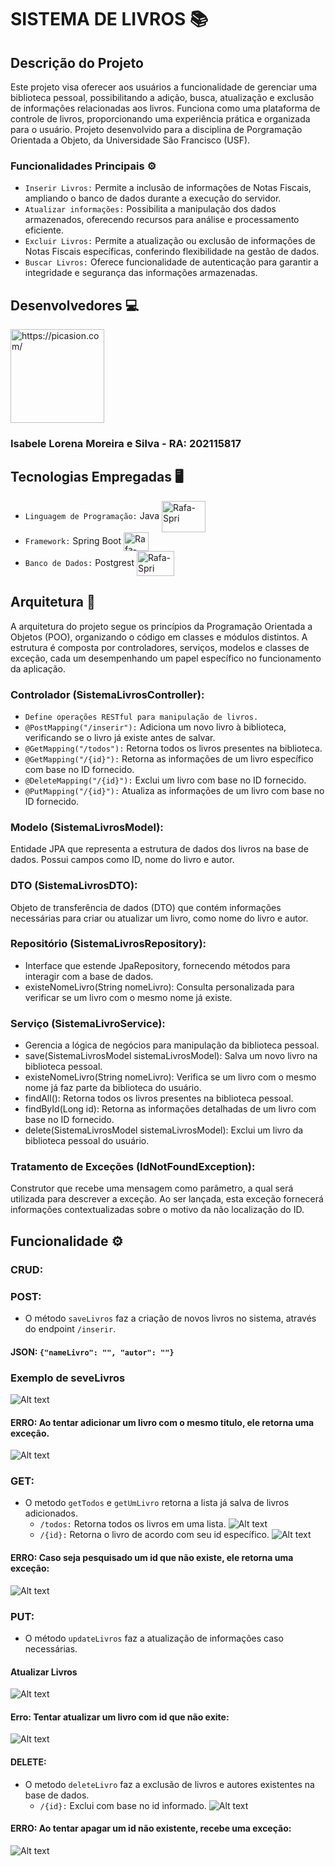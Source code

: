 # SISTEMA DE LIVROS 📚
## Descrição do Projeto
Este projeto visa oferecer aos usuários a funcionalidade de gerenciar uma biblioteca pessoal, possibilitando a adição, busca, atualização e exclusão de informações relacionadas aos livros. Funciona como uma plataforma de controle de livros, proporcionando uma experiência prática e organizada para o usuário. Projeto desenvolvido para a disciplina de Porgramação Orientada a Objeto, da Universidade São Francisco (USF).



### Funcionalidades Principais ⚙️
- `Inserir Livros:` Permite a inclusão de informações de Notas Fiscais, ampliando o banco de dados durante a execução do servidor.
- `Atualizar informações:` Possibilita a manipulação dos dados armazenados, oferecendo recursos para análise e processamento eficiente.
- `Excluir Livros:` Permite a atualização ou exclusão de informações de Notas Fiscais específicas, conferindo flexibilidade na gestão de dados.
- `Buscar Livros:` Oferece funcionalidade de autenticação para garantir a integridade e segurança das informações armazenadas.

## Desenvolvedores 💻
<a href="https://picasion.com/"><img src="https://i.picasion.com/pic92/546c2307c356cd9f4d6f6f6ac8ac4796.gif" width="150" height="150" border="0" alt="https://picasion.com/" /></a><br />
### Isabele Lorena Moreira e Silva - RA: 202115817

## Tecnologias Empregadas 🖥️
- `Linguagem de Programação:` Java <img align="center" alt="Rafa-Spri" height="50" width="70" src="https://cdn.jsdelivr.net/gh/devicons/devicon/icons/java/java-original-wordmark.svg" />
- `Framework:` Spring Boot   <img align="center" alt="Rafa-Spri" height="30" width="40" src="https://cdn.jsdelivr.net/gh/devicons/devicon/icons/spring/spring-original.svg" >
- `Banco de Dados:` Postgrest <img align="center" alt="Rafa-Spri" height="40" width="60" src="https://cdn.jsdelivr.net/gh/devicons/devicon/icons/postgresql/postgresql-original.svg" />

## Arquitetura 📝
A arquitetura do projeto segue os princípios da Programação Orientada a Objetos (POO), organizando o código em classes e módulos distintos. A estrutura é composta por controladores, serviços, modelos e classes de exceção, cada um desempenhando um papel específico no funcionamento da aplicação.
### Controlador (SistemaLivrosController):
- `Define operações RESTful para manipulação de livros.`
- `@PostMapping("/inserir"):` Adiciona um novo livro à biblioteca, verificando se o livro já existe antes de salvar.
- `@GetMapping("/todos"):` Retorna todos os livros presentes na biblioteca.
- `@GetMapping("/{id}"):` Retorna as informações de um livro específico com base no ID fornecido.
- `@DeleteMapping("/{id}"):` Exclui um livro com base no ID fornecido.
- `@PutMapping("/{id}"):` Atualiza as informações de um livro com base no ID fornecido.
### Modelo (SistemaLivrosModel):
Entidade JPA que representa a estrutura de dados dos livros na base de dados. Possui campos como ID, nome do livro e autor.
### DTO (SistemaLivrosDTO):
Objeto de transferência de dados (DTO) que contém informações necessárias para criar ou atualizar um livro, como nome do livro e autor.
### Repositório (SistemaLivrosRepository):
- Interface que estende JpaRepository, fornecendo métodos para interagir com a base de dados.
- existeNomeLivro(String nomeLivro): Consulta personalizada para verificar se um livro com o mesmo nome já existe.
### Serviço (SistemaLivroService):
- Gerencia a lógica de negócios para manipulação da biblioteca pessoal.
- save(SistemaLivrosModel sistemaLivrosModel): Salva um novo livro na biblioteca pessoal.
- existeNomeLivro(String nomeLivro): Verifica se um livro com o mesmo nome já faz parte da biblioteca do usuário.
- findAll(): Retorna todos os livros presentes na biblioteca pessoal.
- findById(Long id): Retorna as informações detalhadas de um livro com base no ID fornecido.
- delete(SistemaLivrosModel sistemaLivrosModel): Exclui um livro da biblioteca pessoal do usuário.

### Tratamento de Exceções (IdNotFoundException):
Construtor que recebe uma mensagem como parâmetro, a qual será utilizada para descrever a exceção. Ao ser lançada, esta exceção fornecerá informações contextualizadas sobre o motivo da não localização do ID.

## Funcionalidade ⚙️
### CRUD:
### POST:
- O método `saveLivros` faz a criação de novos livros no sistema, através do endpoint `/inserir`. 
#### JSON: `{"nameLivro": "", "autor": ""}`
### Exemplo de seveLivros
![Alt text](images/POST.png)
#### ERRO: Ao tentar adicionar um livro com o mesmo titulo, ele retorna uma exceção.
![Alt text](images/livrojaexiste.png)

### GET:
- O metodo `getTodos` e `getUmLivro` retorna a lista já salva de livros adicionados.
    - `/todos:` Retorna todos os livros em uma lista.
  ![Alt text](imagens/gettodos.png)
    - `/{id}:` Retorna o livro de acordo com seu id específico.
  ![Alt text](images/getid.png)
#### ERRO: Caso seja pesquisado um id que não existe, ele retorna uma exceção:
![Alt text](images/erroid.png)

### PUT:
- O método `updateLivros` faz a atualização de informações caso necessárias.
#### Atualizar Livros
![Alt text](images/put.png)
#### Erro: Tentar atualizar um livro com id que não exite:
![Alt text](images/putid.png)

#### DELETE:
- O metodo `deleteLivro` faz a exclusão de livros e autores existentes na base de dados.
    - `/{id}:` Exclui com base no id informado.
![Alt text](images/delete.png)
#### ERRO: Ao tentar apagar um id não existente, recebe uma exceção:
![Alt text](images/errodelte.png)



